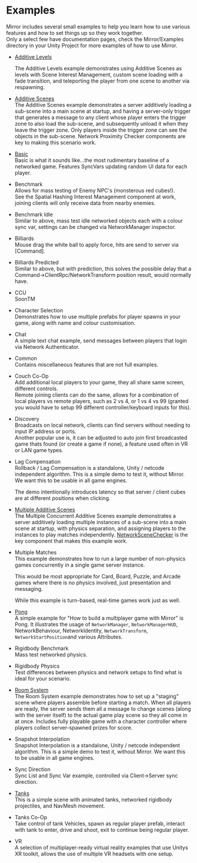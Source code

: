 # Examples

Mirror includes several small examples to help you learn how to use various features and how to set things up so they work together.\
Only a select few have documentation pages, check the Mirror/Examples directory in your Unity Project for more examples of how to use Mirror.

*   [Additive Levels](additive-levels.md)

    &#x20;The Additive Levels example demonstrates using Additive Scenes as levels with Scene Interest Management, custom scene loading with a fade transition, and teleporting the player from one scene to another via respawning.
* [Additive Scenes](additive-scenes.md)\
  &#x20;The Additive Scenes example demonstrates a server additively loading a sub-scene into a main scene at startup, and having a server-only trigger that generates a message to any client whose player enters the trigger zone to also load the sub-scene, and subsequently unload it when they leave the trigger zone. Only players inside the trigger zone can see the objects in the sub-scene. Network Proximity Checker components are key to making this scenario work.
* [Basic](basic.md)\
  &#x20;Basic is what it sounds like...the most rudimentary baseline of a networked game. Features SyncVars updating random UI data for each player.
* Benchmark\
  &#x20;Allows for mass testing of Enemy NPC's (monsterous red cubes!).\
  See the Spatial Hashing Interest Management component at work, joining clients will only receive data from nearby enemies.
* Benchmark Idle\
  &#x20;Similar to above, mass test idle networked objects each with a colour sync var, settings can be changed via NetworkManager inspector.
* Billiards\
  &#x20;Mouse drag the white ball to apply force, hits are send to server via \[Command].
* Billiards Predicted\
  &#x20;Similar to above, but with prediction, this solves the possible delay that a Command->ClientRpc/NetworkTransform position result, would normally have.
* CCU\
  &#x20;SoonTM&#x20;
* Character Selection\
  &#x20;Demonstrates how to use multiple prefabs for player spawns in your game, along with name and colour customisation.
* Chat\
  &#x20;A simple text chat example, send messages between players that login via Network Authenticator.
* Common\
  &#x20;Contains miscellaneous features that are not full examples.
* Couch Co-Op\
  &#x20;Add additional local players to your game, they all share same screen, different controls.\
  Remote joining clients can do the same, allows for a combination of local players vs remote players, such as 2 vs 4, or 1 vs 4 vs 99 (granted you would have to setup 99 different controller/keyboard inputs for this).
* Discovery\
  &#x20;Broadcasts on local network, clients can find servers without needing to input IP address or ports.\
  Another popular use is, it can be adjusted to auto join first broadcasted game thats found (or create a game if none), a feature used often in VR or LAN game types.&#x20;
*   Lag Compensation\
    &#x20;Rollback / Lag Compensation is a standalone, Unity / netcode independent algorithm. This is a simple demo to test it, without Mirror. We want this to be usable in all game engines.

    The demo intentionally introduces latency so that server / client cubes are at different positions when clicking.
* [Multiple Additive Scenes](multiple-additive-scenes.md)\
  &#x20;The Multiple Concurrent Additive Scenes example demonstrates a server additively loading multiple instances of a sub-scene into a main scene at startup, with physics separation, and assigning players to the instances to play matches independently. [NetworkSceneChecker](../components/deprecated/network-scene-checker.md) is the key component that makes this example work.
*   Multiple Matches\
    &#x20;This example demonstrates how to run a large number of non-physics games concurrently in a single game server instance.

    This would be most appropriate for Card, Board, Puzzle, and Arcade games where there is no physics involved, just presentation and messaging.

    While this example is turn-based, real-time games work just as well.
* [Pong](pong.md)\
  &#x20;A simple example for "How to build a multiplayer game with Mirror" is Pong. It illustrates the usage of `NetworkManager`, `NetworkManagerHUD`, NetworkBehaviour, NetworkIdentity, `NetworkTransform`, `NetworkStartPosition`and various Attributes.
* Rigidbody Benchmark\
  &#x20;Mass test networked physics.
* Rigidbody Physics\
  &#x20;Test differences between physics and network setups to find what is ideal for your scenario.
* [Room System](room.md)\
  &#x20;The Room System example demonstrates how to set up a "staging" scene where players assemble before starting a match. When all players are ready, the server sends them all a message to change scenes (along with the server itself) to the actual game play scene so they all come in at once. Includes fully playable game with a character controller where players collect server-spawned prizes for score.
* Snapshot Interpolation\
  &#x20;Snapshot Interpolation is a standalone, Unity / netcode independent algorithm. This is a simple demo to test it, without Mirror. We want this to be usable in all game engines.
* Sync Direction\
  &#x20;Sync List and Sync Var example, controlled via Client->Server sync direction.
* [Tanks](tanks.md)\
  &#x20;This is a simple scene with animated tanks, networked rigidbody projectiles, and NavMesh movement.
* Tanks Co-Op\
  &#x20;Take control of tank Vehicles, spawn as regular player prefab, interact with tank to enter, drive and shoot, exit to continue being regular player.
* VR\
  &#x20;A selection of multiplayer-ready virtual reality examples that use Unitys XR toolkit, allows the use of multiple VR headsets with one setup.&#x20;
